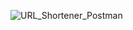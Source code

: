 ![URL_Shortener_Postman](https://github.com/AryanGithub000/URL-Shorter/assets/103366393/e26d8795-c266-4d29-8f61-d9aed785ff28)
